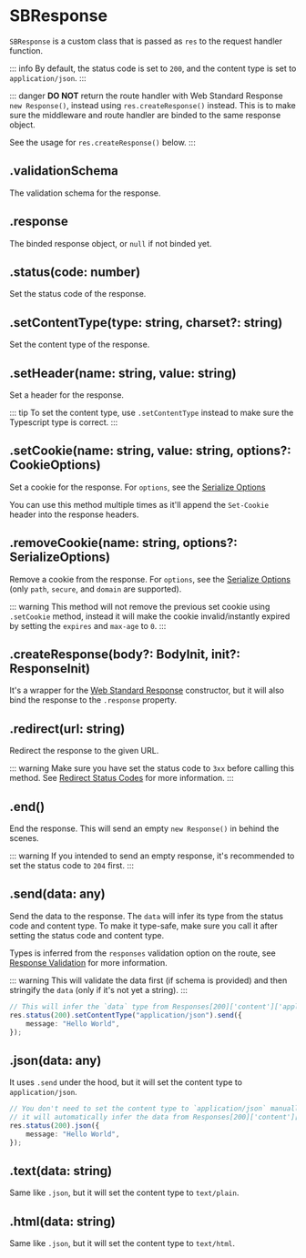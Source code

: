 # SBResponse

`SBResponse` is a custom class that is passed as `res` to the request handler function.

::: info
By default, the status code is set to `200`, and the content type is set to `application/json`.
:::

::: danger
**DO NOT** return the route handler with Web Standard Response `new Response()`, instead using `res.createResponse()` instead. This is to make sure the middleware and route handler are binded to the same response object.

See the usage for `res.createResponse()` below.
:::

## .validationSchema

The validation schema for the response.

## .response

The binded response object, or `null` if not binded yet.

## .status(code: number)

Set the status code of the response.

## .setContentType(type: string, charset?: string)

Set the content type of the response.

## .setHeader(name: string, value: string)

Set a header for the response.

::: tip
To set the content type, use `.setContentType` instead to make sure the Typescript type is correct.
:::

## .setCookie(name: string, value: string, options?: CookieOptions)

Set a cookie for the response. For `options`, see the [Serialize Options](https://github.com/jshttp/cookie?tab=readme-ov-file#cookieserializename-value-options)

You can use this method multiple times as it'll append the `Set-Cookie` header into the response headers.

## .removeCookie(name: string, options?: SerializeOptions)

Remove a cookie from the response. For `options`, see the [Serialize Options](https://github.com/jshttp/cookie?tab=readme-ov-file#cookieserializename-value-options) (only `path`, `secure`, and `domain` are supported).

::: warning
This method will not remove the previous set cookie using `.setCookie` method, instead it will make the cookie invalid/instantly expired by setting the `expires` and `max-age` to `0`.
:::

## .createResponse(body?: BodyInit, init?: ResponseInit)

It's a wrapper for the [Web Standard Response](https://developer.mozilla.org/en-US/docs/Web/API/Response) constructor, but it will also bind the response to the `.response` property.

## .redirect(url: string)

Redirect the response to the given URL.

::: warning
Make sure you have set the status code to `3xx` before calling this method. See [Redirect Status Codes](https://developer.mozilla.org/en-US/docs/Web/HTTP/Reference/Status#redirection_messages) for more information.
:::

## .end()

End the response. This will send an empty `new Response()` in behind the scenes.

::: warning
If you intended to send an empty response, it's recommended to set the status code to `204` first.
:::

## .send(data: any)

Send the data to the response. The `data` will infer its type from the status code and content type. To make it type-safe, make sure you call it after setting the status code and content type.

Types is inferred from the `responses` validation option on the route, see [Response Validation](validation.md#response-validation) for more information.

::: warning
This will validate the data first (if schema is provided) and then stringify the `data` (only if it's not yet a string).
:::

```typescript
// This will infer the `data` type from Responses[200]['content']['application/json']
res.status(200).setContentType("application/json").send({
    message: "Hello World",
});
```

## .json(data: any)

It uses `.send` under the hood, but it will set the content type to `application/json`.

```typescript
// You don't need to set the content type to `application/json` manually,
// it will automatically infer the data from Responses[200]['content']['application/json']
res.status(200).json({
    message: "Hello World",
});
```

## .text(data: string)

Same like `.json`, but it will set the content type to `text/plain`.

## .html(data: string)

Same like `.json`, but it will set the content type to `text/html`.
